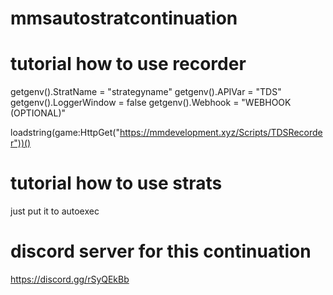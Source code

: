 # mmsautostratcontinuation

# tutorial how to use recorder
getgenv().StratName = "strategyname"
getgenv().APIVar = "TDS"
getgenv().LoggerWindow = false
getgenv().Webhook = "WEBHOOK (OPTIONAL)"

loadstring(game:HttpGet("https://mmdevelopment.xyz/Scripts/TDSRecorder"))()

# tutorial how to use strats
just put it to autoexec

# discord server for this continuation
https://discord.gg/rSyQEkBb
